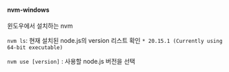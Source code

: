 #### nvm-windows
윈도우에서 설치하는 nvm

`nvm ls`: 현재 설치된 node.js의 version 리스트 확인 
`* 20.15.1 (Currently using 64-bit executable)`

`nvm use [version]` : 사용할 node.js 버전을 선택


